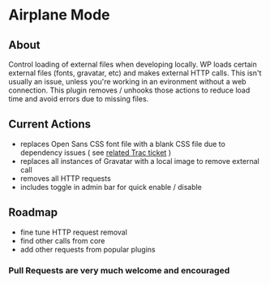 Airplane Mode
========================

## About
Control loading of external files when developing locally. WP loads certain external files (fonts, gravatar, etc) and makes external HTTP calls. This isn't usually an issue, unless you're working in an evironment without a web connection. This plugin removes / unhooks those actions to reduce load time and avoid errors due to missing files.

## Current Actions
* replaces Open Sans CSS font file with a blank CSS file due to dependency issues ( see [related Trac ticket](https://core.trac.wordpress.org/ticket/28478) )
* replaces all instances of Gravatar with a local image to remove external call
* removes all HTTP requests
* includes toggle in admin bar for quick enable / disable

## Roadmap
* fine tune HTTP request removal
* find other calls from core
* add other requests from popular plugins


### Pull Requests are very much welcome and encouraged